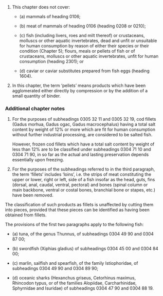 1. This chapter does not cover:

	- (a) mammals of heading 0106;
	
	- (b) meat of mammals of heading 0106 (heading 0208 or 0210);
	
	- (c) fish (including livers, roes and milt thereof) or crustaceans, molluscs or other aquatic invertebrates, dead and unfit or unsuitable for human consumption by reason of either their species or their condition (Chapter 5); flours, meals or pellets of fish or of crustaceans, molluscs or other aquatic invertebrates, unfit for human consumption (heading 2301); or
	
	- (d) caviar or caviar substitutes prepared from fish eggs (heading 1604).

2. In this chapter, the term ‘pellets’ means products which have been agglomerated either directly by compression or by the addition of a small quantity of binder.

### Additional chapter notes

1. For the purposes of subheadings 0305 32 11 and 0305 32 19, cod fillets (Gadus morhua, Gadus ogac, Gadus macrocephalus) having a total salt content by weight of 12% or more which are fit for human consumption without further industrial processing, are considered to be salted fish. 

   However, frozen cod fillets which have a total salt content by weight of less than 12% are to be classified under subheadings 0304 71 10 and 0304 71 90, in so far as the actual and lasting preservation depends essentially upon freezing.

2. For the purposes of the subheadings referred to in the third paragraph, the term ‘fillets’ includes ‘loins’, i.e. the strips of meat constituting the upper or lower, right or left, side of a fish insofar as the head, guts, fins (dorsal, anal, caudal, ventral, pectoral) and bones (spinal column or main backbone, ventral or costal bones, branchial bone or stapes, etc.) have been removed. 

The classification of such products as fillets is unaffected by cutting them into pieces, provided that these pieces can be identified as having been obtained from fillets.

The provisions of the first two paragraphs apply to the following fish:

- (a) tuna, of the genus Thunnus, of subheadings 0304 49 90 and 0304 87 00;

- (b) swordfish (Xiphias gladius) of subheadings 0304 45 00 and 0304 84 00;

- (c) marlin, sailfish and spearfish, of the family Istiophoridae, of subheadings 0304 49 90 and 0304 89 90;

- (d) oceanic sharks (Hexanchus griseus, Cetorhinus maximus, Rhincodon typus, or of the families Alopiidae, Carcharhinidae, Sphyrnidae and Isuridae) of subheadings 0304 47 90 and 0304 88 19.
